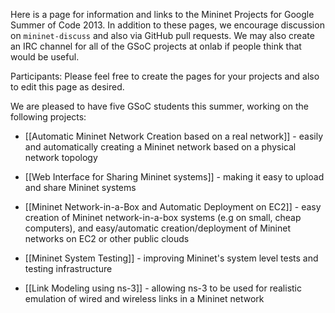 Here is a page for information and links to the Mininet Projects for Google Summer of Code 2013. In addition to these pages, we encourage discussion on `mininet-discuss` and also via GitHub pull requests. We may also create an IRC channel for all of the GSoC projects at onlab if people think that would be useful.

Participants: Please feel free to create the pages for your projects and also to edit this page as desired.

We are pleased to have five GSoC students this summer, working on the following projects:

* [[Automatic Mininet Network Creation based on a real network]] - easily and automatically creating a Mininet network based on a physical network topology

* [[Web Interface for Sharing Mininet systems]] - making it easy to upload and share Mininet systems

* [[Mininet Network-in-a-Box and Automatic Deployment on EC2]] - easy creation of Mininet network-in-a-box systems (e.g on small, cheap computers), and easy/automatic creation/deployment of Mininet networks on EC2 or other public clouds

* [[Mininet System Testing]] - improving Mininet's system level tests and testing infrastructure

* [[Link Modeling using ns-3]] - allowing ns-3 to be used for realistic emulation of wired and wireless links in a Mininet network




